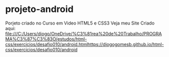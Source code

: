 # projeto-android
Porjeto criado no Curso em Video HTML5 e CSS3
Veja meu Site Criado aqui: [file:///C:/Users/diogo/OneDrive/%C3%81rea%20de%20Trabalho/PROGRAMA%C3%87%C3%83O/estudos/html-css/exercicios/desafio010/android.html](https://diogogomesb.github.io/html-css/exercicios/desafio010/android)https://diogogomesb.github.io/html-css/exercicios/desafio010/android
